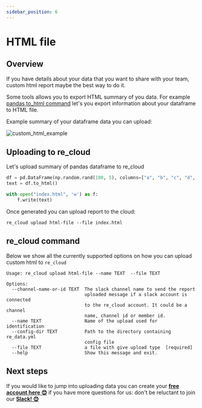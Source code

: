 ```yaml
---
sidebar_position: 6
---
```


# HTML file

## Overview

If you have details about your data that you want to share with your team, custom html report maybe the best way to do it.

Some tools allows you to export HTML summary of you data. For example [pandas to_html command](https://pandas.pydata.org/docs/reference/api/pandas.DataFrame.to_html.html) let's you export information about your dataframe to HTML file.

Example summary of your dataframe data you can upload:

![custom_html_example](/re_cloud/integrations/custom_html.png)

## Uploading to re_cloud

Let's upload summary of pandas dataframe to re_cloud
```python
df = pd.DataFrame(np.random.rand(100, 5), columns=["a", "b", "c", "d", "e"])
text = df.to_html()

with open("index.html", 'w') as f:
    f.write(text)
```

Once generated you can upload report to the cloud:

```
re_cloud upload html-file --file index.html
```

## re_cloud command

Below we show all the currently supported options on how you can upload custom html to `re_cloud`

```
Usage: re_cloud upload html-file --name TEXT  --file TEXT

Options:
  --channel-name-or-id TEXT  The slack channel name to send the report
                             uploaded message if a slack account is connected
                             to the re_cloud account. It could be a channel
                             name, channel id or member id.
  --name TEXT                Name of the upload used for identification
  --config-dir TEXT          Path to the directory containing re_data.yml
                             config file
  --file TEXT                a file with give upload type  [required]
  --help                     Show this message and exit.
```

## Next steps

If you would like to jump into uploading data you can create your **[free account here 😊](https://cloud.getre.io/#/register)** if you have more questions for us: don't be reluctant to join our **[Slack! 😊](https://www.getre.io/slack)**
